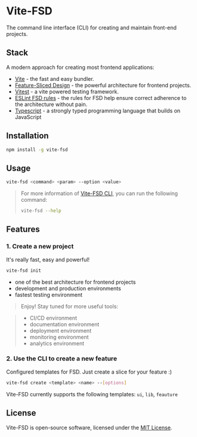 # Vite-FSD
The command line interface (CLI) for creating and maintain front-end projects.

## Stack
A modern approach for creating most frontend applications:
- [Vite] - the fast and easy bundler.
- [Feature-Sliced Design] - the powerful architecture for frontend projects.
- [Vitest] - a vite powered testing framework.
- [ESLint FSD rules] - the rules for FSD help ensure correct adherence to the architecture without pain.
- [Typescript] - a strongly typed programming language that builds on JavaScript

## Installation
```bash
npm install -g vite-fsd
```

## Usage
```bash
vite-fsd <command> <param> --option <value>
```

> For more information of [Vite-FSD CLI], you can run the following command:
> ```bash
> vite-fsd --help
> ```

## Features

### 1. Create a new project
It's really fast, easy and powerful!

```bash
vite-fsd init
```

- one of the best architecture for frontend projects
- development and production environments
- fastest testing environment
> Enjoy! Stay tuned for more useful tools:

> - CI/CD environment
> - documentation environment
> - deployment environment
> - monitoring environment
> - analytics environment

### 2. Use the CLI to create a new feature
Configured templates for FSD. Just create a slice for your feature :)

```bash
vite-fsd create <template> <name> --[options]
```

Vite-FSD currently supports the following templates: `ui`, `lib`, `feauture`

## License
Vite-FSD is open-source software, licensed under the [MIT License].

[//]: # (Links)
[Vite]: https://vitejs.dev/
[Feature-Sliced Design]: https://feature-sliced.design/
[Vitest]: https://vitest.dev/
[ESLint FSD rules]: https://github.com/feature-sliced/eslint-config
[TypeScript]: https://www.typescriptlang.org/
[MIT License]: ./LICENSE

[//]: # (Wiki)
[Vite-FSD Wiki]: https://github.com/Ch4m4/vite-fsd/wiki
[Vite-FSD CLI]: https://github.com/Ch4m4/vite-fsd/wiki/CLI

